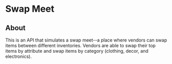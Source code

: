 # Swap Meet

## About

This is an API that simulates a swap meet--a place where vendors can swap items between different inventories. Vendors are able to swap their top items by attribute and swap items by category (clothing, decor, and electronics). 
